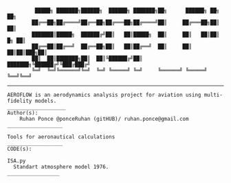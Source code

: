 

			 █████╗ ███████╗██████╗  ██████╗ ███████╗██╗      ██████╗ ██╗    ██╗
			██╔══██╗██╔════╝██╔══██╗██╔═══██╗██╔════╝██║     ██╔═══██╗██║    ██║
			███████║█████╗  ██████╔╝██║   ██║█████╗  ██║     ██║   ██║██║ █╗ ██║
			██╔══██║██╔══╝  ██╔══██╗██║   ██║██╔══╝  ██║     ██║   ██║██║███╗██║
			██║  ██║███████╗██║  ██║╚██████╔╝██║     ███████╗╚██████╔╝╚███╔███╔╝
			╚═╝  ╚═╝╚══════╝╚═╝  ╚═╝ ╚═════╝ ╚═╝     ╚══════╝ ╚═════╝  ╚══╝╚══╝ 
                                                                    
_______________________________________________________________________________________________

    AEROFLOW is an aerodynamics analysis project for aviation using multi-fidelity models.
    ___________________
    Author(s):
        Ruhan Ponce @ponceRuhan (gitHUB)/ ruhan.ponce@gmail.com
    __________________
    
    Tools for aeronautical calculations
    __________________
    CODE(s): 
    
    ISA.py
      Standart atmosphere model 1976.
    _________________

